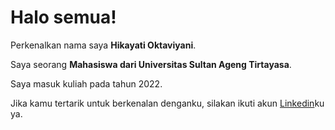 # Halo semua! 

Perkenalkan nama saya **Hikayati Oktaviyani**.<br>

Saya seorang **Mahasiswa dari Universitas Sultan Ageng Tirtayasa**.<br>

Saya masuk kuliah pada tahun 2022.<br>

Jika kamu tertarik untuk berkenalan denganku, silakan ikuti akun [Linkedin](https://www.linkedin.com/in/hikayati-oktaviyani/)ku ya.
